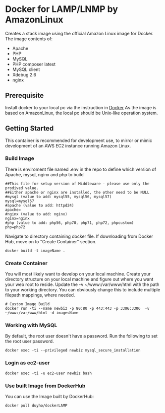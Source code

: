 # Docker for LAMP/LNMP by AmazonLinux
Creates a stack image using the official Amazon Linux image for Docker. The image contents of:

* Apache
* PHP
* MySQL
* PHP composer latest
* MySQL client
* Xdebug 2.6
* nginx

## Prerequisite
Install docker to your local pc via the instruction in [Docker](https://docs.docker.com/install/)
As the image is based on AmazonLinux, the local pc should be Unix-like operation system.
## Getting Started
This container is recommended for development use, to mirror or mimic development of an AWS EC2 instance running Amazon Linux.

### Build Image
There is enviroment file named .env in the repo to define which version of Apache, mysql, nginx and php to build
```
##This file for setup version of Middleware - please use only the prodived value.
##Either apache or nginx are installed, the other need to be NULL
#mysql (value to add: mysql55, mysql56, mysql57)
mysql=mysql57
#apache (value to add: httpd24)
apache=
#nginx (value to add: nginx)
nginx=nginx
#php (value to add: php56, php70, php71, php72, phpcustom)
php=php72
```
Navigate to directory containing docker file. If downloading from Docker Hub, move on to "Create Container" section.
```
docker build -t imageName .
```
### Create Container
You will most likely want to develop on your local machine. Create your directory structure on your local machine and figure out where you want your web root to reside. Update the -v ~/www:/var/www/html with the path to your working directory. You can obviously change this to include multiple filepath mappings, where needed.
```
# Custom Image Build
docker run -ti --name newbiz -p 80:80 -p 443:443 -p 3306:3306  -v ~/www:/var/www/html -d imagesName
```

### Working with MySQL
By default, the root user doesn't have a password. Run the following to set the root user password.
```
docker exec -ti --privileged newbiz mysql_secure_installation
```
### Login as ec2-user
```
docker exec -ti -u ec2-user newbiz bash
```

### Use built Image from DockerHub
You can use the Image built by DockerHub:
```
docker pull duyho/dockerLAMP
```

